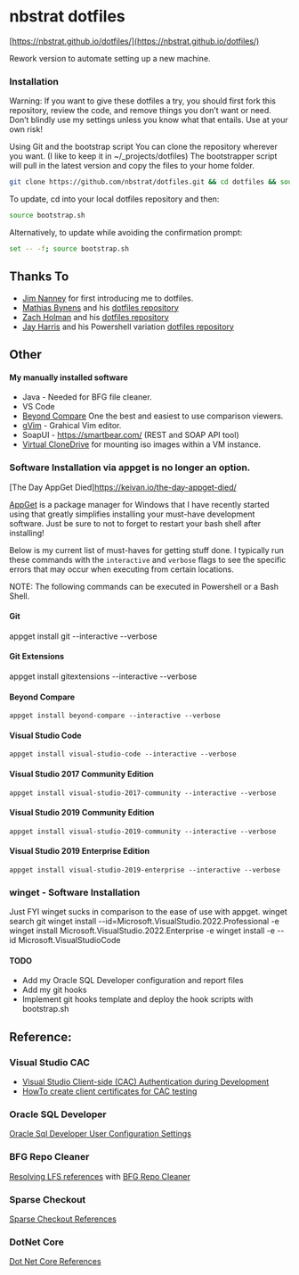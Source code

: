 # nbstrat dotfiles

[https://nbstrat.github.io/dotfiles/](https://nbstrat.github.io/dotfiles/)


Rework version to automate setting up a new machine. 


### Installation
Warning: If you want to give these dotfiles a try, you should first fork this repository, review the code, and remove things you don’t want or need. Don’t blindly use my settings unless you know what that entails. Use at your own risk!

Using Git and the bootstrap script
You can clone the repository wherever you want. (I like to keep it in ~/_projects/dotfiles) The bootstrapper script will pull in the latest version and copy the files to your home folder.

```bash
git clone https://github.com/nbstrat/dotfiles.git && cd dotfiles && source bootstrap.sh
```
To update, cd into your local dotfiles repository and then:

```bash
source bootstrap.sh
```

Alternatively, to update while avoiding the confirmation prompt:

```bash
set -- -f; source bootstrap.sh
```



## Thanks To


* [Jim Nanney](https://github.com/jimnanney) for first introducing me to dotfiles.
* [Mathias Bynens](https://github.com/mathiasbynens) and his [dotfiles repository](https://github.com/mathiasbynens/dotfiles)
* [Zach Holman](https://github.com/holman) and his [dotfiles repository](https://github.com/holman/dotfiles)
* [Jay Harris](https://github.com/jayharris) and his Powershell variation [dotfiles repository](https://github.com/jayharris/dotfiles-windows)


## Other


#### My manually installed software 
* Java - Needed for BFG file cleaner.
* VS Code
* [Beyond Compare](https://www.scootersoftware.com/) One the best and easiest to use comparison viewers.  
* [gVim](https://www.vim.org/download.php) - Grahical Vim editor.
* SoapUI - https://smartbear.com/ (REST and SOAP API tool)
* [Virtual CloneDrive](https://www.elby.ch/en/products/vcd.html) for mounting iso images within a VM instance.


### Software Installation via appget is no longer an option.
[The Day AppGet Died]https://keivan.io/the-day-appget-died/

[AppGet](https://appget.net/) is a package manager for Windows that I have recently started using that greatly simplifies installing your must-have development software. Just be sure to not to forget to restart your bash shell after installing!

Below is my current list of must-haves for getting stuff done. I typically run these commands with the ```interactive``` and ```verbose``` flags to see the specific errors that may occur when executing from certain locations. 

NOTE: The following commands can be executed in Powershell or a Bash Shell.

#### Git
appget install git --interactive --verbose

#### Git Extensions
appget install gitextensions --interactive --verbose

#### Beyond Compare
```
appget install beyond-compare --interactive --verbose
```
#### Visual Studio Code
```
appget install visual-studio-code --interactive --verbose
```
#### Visual Studio 2017 Community Edition
```
appget install visual-studio-2017-community --interactive --verbose
```

#### Visual Studio 2019 Community Edition
```
appget install visual-studio-2019-community --interactive --verbose
```

#### Visual Studio 2019 Enterprise Edition
```
appget install visual-studio-2019-enterprise --interactive --verbose
```


### winget - Software Installation
Just FYI  winget sucks in comparison to the ease of use with appget.
winget search git
winget install --id=Microsoft.VisualStudio.2022.Professional  -e
winget install Microsoft.VisualStudio.2022.Enterprise -e
winget install -e --id Microsoft.VisualStudioCode


#### TODO

* Add my Oracle SQL Developer configuration and report files
* Add my git hooks
* Implement git hooks template and deploy the hook scripts with bootstrap.sh


## Reference:


### Visual Studio CAC 
* [Visual Studio Client-side (CAC) Authentication during Development](vs-ssl-config.md)
* [HowTo create client certificates for CAC testing](generating-client-certificate-from-powershell.md)


### Oracle SQL Developer
[Oracle Sql Developer User Configuration Settings](oracle-sql-developer.md)


### BFG Repo Cleaner
[Resolving LFS references](github-error-GH0008.md) with [BFG Repo Cleaner](https://rtyley.github.io/bfg-repo-cleaner/) 

### Sparse Checkout
[Sparse Checkout References](sparse-checkout.md)

### DotNet Core
[Dot Net Core References](dot-net-core.md)
